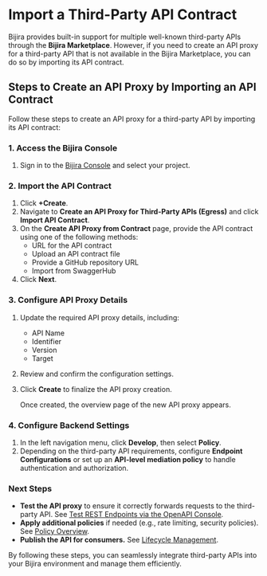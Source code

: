 # Import a Third-Party API Contract

Bijira provides built-in support for multiple well-known third-party APIs through the **Bijira Marketplace**. However, if you need to create an API proxy for a third-party API that is not available in the Bijira Marketplace, you can do so by importing its API contract.  

## Steps to Create an API Proxy by Importing an API Contract  

Follow these steps to create an API proxy for a third-party API by importing its API contract:  

### 1. Access the Bijira Console

1. Sign in to the [Bijira Console](https://console.bijira.dev/) and select your project.  

### 2. Import the API Contract

1. Click **+Create**.
2. Navigate to **Create an API Proxy for Third-Party APIs (Egress)** and click **Import API Contract**.  
3. On the **Create API Proxy from Contract** page, provide the API contract using one of the following methods:  
    - URL for the API contract  
    - Upload an API contract file  
    - Provide a GitHub repository URL  
    - Import from SwaggerHub  
4. Click **Next**.

### 3. Configure API Proxy Details

1. Update the required API proxy details, including:  
    - API Name  
    - Identifier  
    - Version  
    - Target  
2. Review and confirm the configuration settings.  
3. Click **Create** to finalize the API proxy creation.  

   Once created, the overview page of the new API proxy appears.  

### 4. Configure Backend Settings

1. In the left navigation menu, click **Develop**, then select **Policy**.  
2. Depending on the third-party API requirements, configure **Endpoint Configurations** or set up an **API-level mediation policy** to handle authentication and authorization.  

### Next Steps

- **Test the API proxy** to ensure it correctly forwards requests to the third-party API. See [Test REST Endpoints via the OpenAPI Console](../../test-api-proxy/openapi-console.md).  
- **Apply additional policies** if needed (e.g., rate limiting, security policies). See [Policy Overview](../../develop-api-proxy/policy/policy-overview.md).  
- **Publish the API for consumers.** See [Lifecycle Management](../../develop-api-proxy/lifecycle-management.md).  

By following these steps, you can seamlessly integrate third-party APIs into your Bijira environment and manage them efficiently.  

